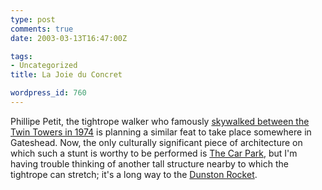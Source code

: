 ```yaml
---
type: post
comments: true
date: 2003-03-13T16:47:00Z

tags:
- Uncategorized
title: La Joie du Concret

wordpress_id: 760
---
```


Phillipe Petit, the tightrope walker who famously [skywalked between the Twin Towers in 1974](http://commemoratewtc.com/history/facts/petit.php) is planning a similar feat to take place somewhere in Gateshead. Now, the only culturally significant piece of architecture on which such a stunt is worthy to be performed is [The Car Park](http://www.rmaz.co.uk/ghm.html), but I'm having trouble thinking of another tall structure nearby to which the tightrope can stretch; it's a long way to the [Dunston Rocket](http://mysite.freeserve.com/owenluder/page5.html).
